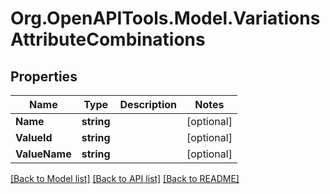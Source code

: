 # Org.OpenAPITools.Model.VariationsAttributeCombinations
## Properties

Name | Type | Description | Notes
------------ | ------------- | ------------- | -------------
**Name** | **string** |  | [optional] 
**ValueId** | **string** |  | [optional] 
**ValueName** | **string** |  | [optional] 

[[Back to Model list]](../README.md#documentation-for-models) [[Back to API list]](../README.md#documentation-for-api-endpoints) [[Back to README]](../README.md)

